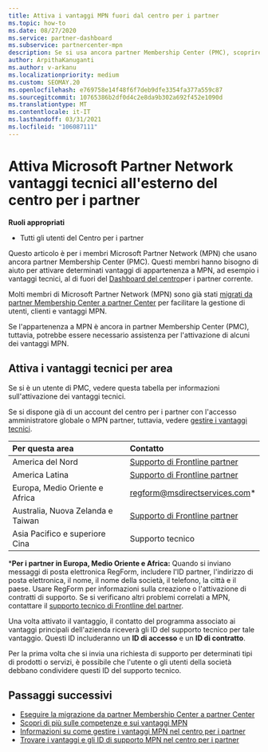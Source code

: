 ```yaml
---
title: Attiva i vantaggi MPN fuori dal centro per i partner
ms.topic: how-to
ms.date: 08/27/2020
ms.service: partner-dashboard
ms.subservice: partnercenter-mpn
description: Se si usa ancora partner Membership Center (PMC), scoprire chi contattare per attivare i vantaggi del supporto tecnico MPN e fornire gli ID di supporto per i vantaggi.
author: ArpithaKanuganti
ms.author: v-arkanu
ms.localizationpriority: medium
ms.custom: SEOMAY.20
ms.openlocfilehash: e769758e14f48f6f7deb9dfe3354fa377a559c87
ms.sourcegitcommit: 10765386b2df0d4c2e8da9b302a692f452e1090d
ms.translationtype: MT
ms.contentlocale: it-IT
ms.lasthandoff: 03/31/2021
ms.locfileid: "106087111"
---
```

# <a name="activate-microsoft-partner-network-technical-benefits-outside-of-partner-center"></a>Attiva Microsoft Partner Network vantaggi tecnici all'esterno del centro per i partner


**Ruoli appropriati**

- Tutti gli utenti del Centro per i partner

Questo articolo è per i membri Microsoft Partner Network (MPN) che usano ancora partner Membership Center (PMC). Questi membri hanno bisogno di aiuto per attivare determinati vantaggi di appartenenza a MPN, ad esempio i vantaggi tecnici, al di fuori del [Dashboard del centro](https://partner.microsoft.com/dashboard)per i partner corrente.

Molti membri di Microsoft Partner Network (MPN) sono già stati [migrati da partner Membership Center a partner Center](prepare-pmc-pc-migration.md) per facilitare la gestione di utenti, clienti e vantaggi MPN.

Se l'appartenenza a MPN è ancora in partner Membership Center (PMC), tuttavia, potrebbe essere necessario assistenza per l'attivazione di alcuni dei vantaggi MPN.

## <a name="activate-technical-benefits-by-region"></a>Attiva i vantaggi tecnici per area

Se si è un utente di PMC, vedere questa tabella per informazioni sull'attivazione dei vantaggi tecnici.

Se si dispone già di un account del centro per i partner con l'accesso amministratore globale o MPN partner, tuttavia, vedere [gestire i vantaggi tecnici](manage-your-partner-network-benefits.md#manage-technical-benefits).

|Per questa area  | Contatto |
|:--------|:------------|
|America del Nord  | [Supporto di Frontline partner](https://partner.microsoft.com/support?issueid=300-0042)  |
|America Latina  | [Supporto di Frontline partner](https://partner.microsoft.com/support?issueid=300-0042)  |
|Europa, Medio Oriente e Africa  | [regform@msdirectservices.com](mailto:regform@msdirectservices.com)*  |
|Australia, Nuova Zelanda e Taiwan  | [Supporto di Frontline partner](https://partner.microsoft.com/support?issueid=300-0042)  |
|Asia Pacifico e superiore Cina  | Supporto tecnico  |

\***Per i partner in Europa, Medio Oriente e Africa:** Quando si inviano messaggi di posta elettronica RegForm, includere l'ID partner, l'indirizzo di posta elettronica, il nome, il nome della società, il telefono, la città e il paese. Usare RegForm per informazioni sulla creazione o l'attivazione di contratti di supporto. Se si verificano altri problemi correlati a MPN, contattare il [supporto tecnico di Frontline del partner](https://partner.microsoft.com/support?issueid=300-0042).

Una volta attivato il vantaggio, il contatto del programma associato ai vantaggi principali dell'azienda riceverà gli ID del supporto tecnico per tale vantaggio. Questi ID includeranno un **ID di accesso** e un **ID di contratto**. 

Per la prima volta che si invia una richiesta di supporto per determinati tipi di prodotti o servizi, è possibile che l'utente o gli utenti della società debbano condividere questi ID del supporto tecnico.

## <a name="next-steps"></a>Passaggi successivi

- [Eseguire la migrazione da partner Membership Center a partner Center](prepare-pmc-pc-migration.md)
- [Scopri di più sulle competenze e sui vantaggi MPN](learn-about-competencies.md)
- [Informazioni su come gestire i vantaggi MPN nel centro per i partner](manage-your-partner-network-benefits.md)
- [Trovare i vantaggi e gli ID di supporto MPN nel centro per i partner](mpn-find-benefits.md)
